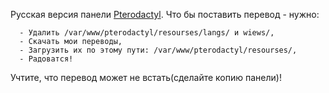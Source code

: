 Русская версия панели <a href="https://github.com/pterodactyl/panel">Pterodactyl<a>.
Что бы поставить перевод - нужно:
  
      - Удалить /var/www/pterodactyl/resourses/langs/ и wiews/,
      - Скачать мои переводы,
      - Загрузить их по этому пути: /var/www/pterodactyl/resourses/, 
      - Радоватся!
  
  Учтите, что перевод может не встать(сделайте копию панели)!
